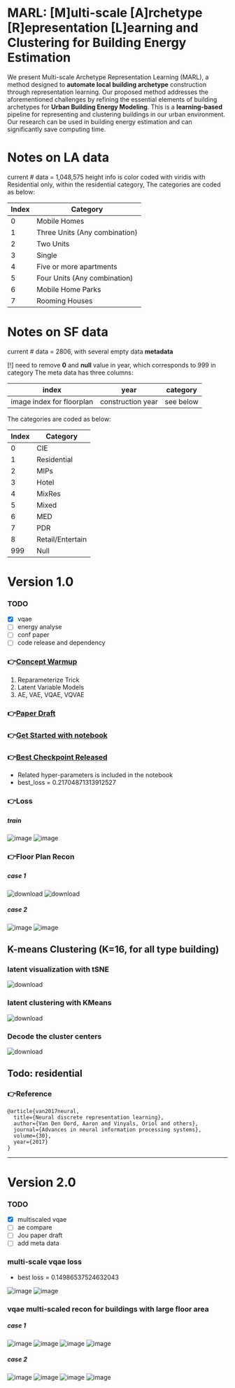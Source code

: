 # MARL: [M]ulti-scale [A]rchetype [R]epresentation [L]earning and Clustering for Building Energy Estimation
We present Multi-scale Archetype Representation Learning (MARL), a method designed to **automate local building archetype** construction through representation learning. Our proposed method addresses the aforementioned challenges by refining the essential elements of building archetypes for **Urban Building Energy Modeling**. This is a **learning-based** pipeline for representing and clustering buildings in our urban environment. Our research can be used in building energy estimation and can significantly save computing time. 

# Notes on LA data

current # data = 1,048,575
height info is color coded with viridis 
with Residential only, within the residential category, 
The categories are coded as below:

| Index | Category |
| ------------- | ------------- |
|0|Mobile Homes|
|1|Three Units (Any combination)|
|2|Two Units|
|3|Single|
|4|Five or more apartments|
|5|Four Units (Any combination)|
|6|Mobile Home Parks|
|7|Rooming Houses|


# Notes on SF data
current # data = 2806, with several empty data
<b>metadata</b>  

[!] need to remove <b>0</b> and <b>null</b> value in year, which corresponds to 999 in category
The meta data has three columns:



|index|year|category|
| ------------- | ------------- |---|
|image index for floorplan|construction year|see below|


The categories are coded as below:

| Index | Category |
| ------------- | ------------- |
|0|CIE|
|1|Residential|
|2|MIPs|
|3|Hotel|
|4|MixRes|
|5|Mixed|
|6|MED|
|7|PDR|
|8|Retail/Entertain|
|999|Null|

# Version 1.0
### TODO
- [x] vqae
- [ ] energy analyse
- [ ] conf paper
- [ ] code release and dependency

### 👉[Concept Warmup](https://github.com/ZixunHuang1997/VQVAE-Archetype/blob/main/review-generative-sol.pdf)
1. Reparameterize Trick
2. Latent Variable Models
3. AE, VAE, VQAE, VQVAE


### 👉[Paper Draft](https://docs.google.com/document/d/1ge4OY-r1BiU2jtaeFwXgkGBtqrn0BLNq0VhEswCeo_Y/edit?usp=sharing)

### 👉[Get Started with notebook](https://github.com/ZixunHuang1997/VQVAE-Archetype/blob/main/train.ipynb)

### 👉[Best Checkpoint Released](https://github.com/ZixunHuang1997/VQVAE-Archetype/tree/main/best_checkpoint)
- Related hyper-parameters is included in the notebook
- best_loss = 0.21704871313912527

### 👉Loss
##### train
![image](https://github.com/ZixunHuang1997/VQVAE-Archetype/assets/106426767/4c672a49-da2f-4157-bbfb-9d74de229ebc)
![image](https://github.com/ZixunHuang1997/VQVAE-Archetype/assets/106426767/b8b03c4c-3066-410e-b958-60db297fe3d4)

### 👉Floor Plan Recon
##### case 1
![download](https://github.com/ZixunHuang1997/VQVAE-Archetype/assets/106426767/027d137d-6c23-46ec-809a-39c0f3b67e71)
![download](https://github.com/ZixunHuang1997/VQVAE-Archetype/assets/106426767/8ff2786b-83b7-4391-a528-66210b659e47)
##### case 2
![image](https://github.com/ZixunHuang1997/VQVAE-Archetype/assets/106426767/95b3e876-120d-41a3-9d94-7a49f562512a)
![image](https://github.com/ZixunHuang1997/VQVAE-Archetype/assets/106426767/5d688ebe-b08d-44ea-b8df-33464c6a7fba)

## K-means Clustering (K=16, for all type building)
### latent visualization with tSNE
![download](https://github.com/ZixunHuang1997/VQVAE-Archetype/assets/106426767/4691db79-58d8-4d50-ac99-5b57d3e3224a)
### latent clustering with KMeans
![download](https://github.com/ZixunHuang1997/VQVAE-Archetype/assets/106426767/a070de53-23dc-4efa-aeb8-8c30ee306f9a)
### Decode the cluster centers
![download](https://github.com/ZixunHuang1997/VQVAE-Archetype/assets/106426767/9699aeea-d2ff-451f-a8e4-761fd527d381)

## Todo: residential

### 👉Reference
```
@article{van2017neural,
  title={Neural discrete representation learning},
  author={Van Den Oord, Aaron and Vinyals, Oriol and others},
  journal={Advances in neural information processing systems},
  volume={30},
  year={2017}
}
```

---
# Version 2.0
### TODO
- [x] multiscaled vqae
- [ ] ae compare
- [ ] Jou paper draft
- [ ] add meta data

### multi-scale vqae loss
- best loss = 0.14986537524632043

![image](https://github.com/ZixunHuang1997/VQVAE-Archetype/assets/106426767/b916ff8a-be6f-4516-993f-1a1d86f2cecd)
![image](https://github.com/ZixunHuang1997/VQVAE-Archetype/assets/106426767/95f12321-cb38-4d5f-b07e-eba199fdb6e3)

### vqae multi-scaled recon for buildings with large floor area
##### case 1
![image](https://github.com/ZixunHuang1997/VQVAE-Archetype/assets/106426767/1f805e21-cbf2-41bd-aada-6eaa3bb14c81)
![image](https://github.com/ZixunHuang1997/VQVAE-Archetype/assets/106426767/16e75f2e-e331-4453-9426-00bde4bd66e1)
![image](https://github.com/ZixunHuang1997/VQVAE-Archetype/assets/106426767/0f116e39-352f-4547-9b23-1def423d47fa)
![image](https://github.com/ZixunHuang1997/VQVAE-Archetype/assets/106426767/80bbd429-7ab4-4c11-a359-002e1357705b)
##### case 2
![image](https://github.com/ZixunHuang1997/VQVAE-Archetype/assets/106426767/3fa96413-2144-4730-881c-0b3ff319cb2c)
![image](https://github.com/ZixunHuang1997/VQVAE-Archetype/assets/106426767/1f1ea28a-b48c-4c63-9910-9e82c2c5a6bf)
![image](https://github.com/ZixunHuang1997/VQVAE-Archetype/assets/106426767/87199321-1486-43cf-b790-b03d88b58d71)
![image](https://github.com/ZixunHuang1997/VQVAE-Archetype/assets/106426767/853063a0-9487-464f-8325-41f8f31b42c7)



